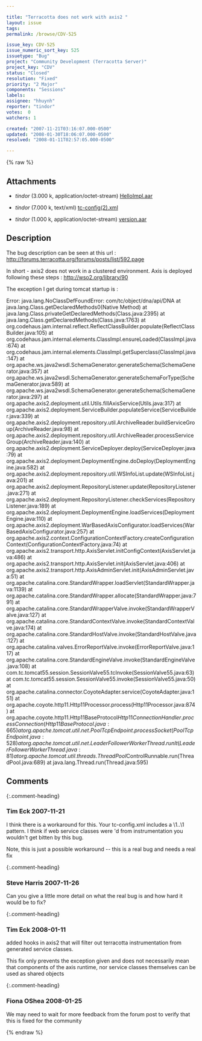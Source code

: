 ```yaml
---

title: "Terracotta does not work with axis2 "
layout: issue
tags: 
permalink: /browse/CDV-525

issue_key: CDV-525
issue_numeric_sort_key: 525
issuetype: "Bug"
project: "Community Development (Terracotta Server)"
project_key: "CDV"
status: "Closed"
resolution: "Fixed"
priority: "2 Major"
components: "Sessions"
labels: 
assignee: "hhuynh"
reporter: "tindor"
votes:  0
watchers: 1

created: "2007-11-21T03:16:07.000-0500"
updated: "2008-01-30T18:06:07.000-0500"
resolved: "2008-01-11T02:57:05.000-0500"

---
```




{% raw %}


## Attachments
  
* <em>tindor</em> (3.000 k, application/octet-stream) [HelloImpl.aar](/attachments/CDV/CDV-525/HelloImpl.aar)
  
* <em>tindor</em> (7.000 k, text/xml) [tc-config(2).xml](/attachments/CDV/CDV-525/tc-config(2).xml)
  
* <em>tindor</em> (1.000 k, application/octet-stream) [version.aar](/attachments/CDV/CDV-525/version.aar)
  



## Description

<div markdown="1" class="description">

The bug description can be seen at this url :
http://forums.terracotta.org/forums/posts/list/592.page

In short - axis2 does not work in a clustered environment.
Axis is deployed following these steps : 
http://wso2.org/library/90

The exception I get during tomcat startup is :

Error: java.lang.NoClassDefFoundError: com/tc/object/dna/api/DNA at java.lang.Class.getDeclaredMethods0(Native Method) at java.lang.Class.privateGetDeclaredMethods(Class.java:2395) at java.lang.Class.getDeclaredMethods(Class.java:1763) at org.codehaus.jam.internal.reflect.ReflectClassBuilder.populate(ReflectClassBuilder.java:105) at org.codehaus.jam.internal.elements.ClassImpl.ensureLoaded(ClassImpl.java:674) at org.codehaus.jam.internal.elements.ClassImpl.getSuperclass(ClassImpl.java:147) at org.apache.ws.java2wsdl.SchemaGenerator.generateSchema(SchemaGenerator.java:357) at org.apache.ws.java2wsdl.SchemaGenerator.generateSchemaForType(SchemaGenerator.java:589) at org.apache.ws.java2wsdl.SchemaGenerator.generateSchema(SchemaGenerator.java:297) at org.apache.axis2.deployment.util.Utils.fillAxisService(Utils.java:317) at org.apache.axis2.deployment.ServiceBuilder.populateService(ServiceBuilder.java:339) at org.apache.axis2.deployment.repository.util.ArchiveReader.buildServiceGroup(ArchiveReader.java:98) at org.apache.axis2.deployment.repository.util.ArchiveReader.processServiceGroup(ArchiveReader.java:140) at org.apache.axis2.deployment.ServiceDeployer.deploy(ServiceDeployer.java:79) at org.apache.axis2.deployment.DeploymentEngine.doDeploy(DeploymentEngine.java:582) at org.apache.axis2.deployment.repository.util.WSInfoList.update(WSInfoList.java:201) at org.apache.axis2.deployment.RepositoryListener.update(RepositoryListener.java:271) at org.apache.axis2.deployment.RepositoryListener.checkServices(RepositoryListener.java:189) at org.apache.axis2.deployment.DeploymentEngine.loadServices(DeploymentEngine.java:110) at org.apache.axis2.deployment.WarBasedAxisConfigurator.loadServices(WarBasedAxisConfigurator.java:257) at org.apache.axis2.context.ConfigurationContextFactory.createConfigurationContext(ConfigurationContextFactory.java:74) at org.apache.axis2.transport.http.AxisServlet.initConfigContext(AxisServlet.java:486) at org.apache.axis2.transport.http.AxisServlet.init(AxisServlet.java:406) at org.apache.axis2.transport.http.AxisAdminServlet.init(AxisAdminServlet.java:51) at org.apache.catalina.core.StandardWrapper.loadServlet(StandardWrapper.java:1139) at org.apache.catalina.core.StandardWrapper.allocate(StandardWrapper.java:791) at org.apache.catalina.core.StandardWrapperValve.invoke(StandardWrapperValve.java:127) at org.apache.catalina.core.StandardContextValve.invoke(StandardContextValve.java:174) at org.apache.catalina.core.StandardHostValve.invoke(StandardHostValve.java:127) at org.apache.catalina.valves.ErrorReportValve.invoke(ErrorReportValve.java:117) at org.apache.catalina.core.StandardEngineValve.invoke(StandardEngineValve.java:108) at com.tc.tomcat55.session.SessionValve55.tcInvoke(SessionValve55.java:63) at com.tc.tomcat55.session.SessionValve55.invoke(SessionValve55.java:50) at org.apache.catalina.connector.CoyoteAdapter.service(CoyoteAdapter.java:151) at org.apache.coyote.http11.Http11Processor.process(Http11Processor.java:874) at org.apache.coyote.http11.Http11BaseProtocol$Http11ConnectionHandler.processConnection(Http11BaseProtocol.java:665) at org.apache.tomcat.util.net.PoolTcpEndpoint.processSocket(PoolTcpEndpoint.java:528) at org.apache.tomcat.util.net.LeaderFollowerWorkerThread.runIt(LeaderFollowerWorkerThread.java:81) at org.apache.tomcat.util.threads.ThreadPool$ControlRunnable.run(ThreadPool.java:689) at java.lang.Thread.run(Thread.java:595)

</div>

## Comments


{:.comment-heading}
### **Tim Eck** <span class="date">2007-11-21</span>

<div markdown="1" class="comment">

I think there is a workaround for this. Your tc-config.xml includes a \1..\1 <include> pattern. I think if web service classes were <exclude>'d from instrumentation you wouldn't get bitten by this bug.

Note, this is just a possible workaround -- this is a real bug and needs a real fix

</div>


{:.comment-heading}
### **Steve Harris** <span class="date">2007-11-26</span>

<div markdown="1" class="comment">

Can you give a little more detail on what the real bug is and how hard it would be to fix?

</div>


{:.comment-heading}
### **Tim Eck** <span class="date">2008-01-11</span>

<div markdown="1" class="comment">

added hooks in axis2 that will filter out terracotta instrumentation from generated service classes. 

This fix only prevents the exception given and does not necessarily mean that components of the axis runtime, nor service classes themselves can be used as shared objects

</div>


{:.comment-heading}
### **Fiona OShea** <span class="date">2008-01-25</span>

<div markdown="1" class="comment">

We may need to wait for more feedback from the forum post to verify that this is fixed for the community 

</div>



{% endraw %}
